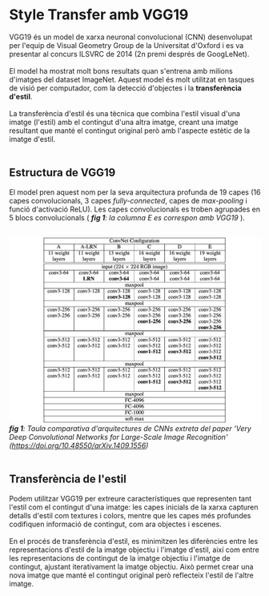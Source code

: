 # Style Transfer amb VGG19

VGG19 és un model de xarxa neuronal convolucional (CNN) desenvolupat per l'equip de Visual Geometry Group de la Universitat d'Oxford i es va presentar al concurs ILSVRC de 2014 (2n premi després de GoogLeNet).<br><br>El model ha mostrat molt bons resultats quan s'entrena amb milions d'imatges del dataset ImageNet. Aquest model és molt utilitzat en tasques de visió per computador, com la detecció d'objectes i la **transferència d'estil**.<br><br>La transferència d'estil és una tècnica que combina l'estil visual d'una imatge (l'estil) amb el contingut d'una altra imatge, creant una imatge resultant que manté el contingut original però amb l'aspecte estètic de la imatge d'estil.<br><br>

## Estructura de VGG19

El model pren aquest nom per la seva arquitectura profunda de 19 capes (16 capes convolucionals, 3 capes *fully-connected*, capes de *max-pooling* i funció d'activació ReLU). Les capes convolucionals es troben agrupades en 5 blocs convolucionals ( ***fig 1**: la columna E es correspon amb VGG19* ).<br><br>

![architectures de CNNs](CNN_architectures.png)
***fig 1**: Taula comparativa d'arquitectures de CNNs extreta del paper 'Very Deep Convolutional Networks for Large-Scale Image Recognition' (https://doi.org/10.48550/arXiv.1409.1556)* <br><br>

## Transferència de l'estil

Podem utilitzar VGG19 per extreure característiques que representen tant l'estil com el contingut d'una imatge: les capes inicials de la xarxa capturen detalls d'estil com textures i colors, mentre que les capes més profundes codifiquen informació de contingut, com ara objectes i escenes.<br><br>En el procés de transferència d'estil, es minimitzen les diferències entre les representacions d'estil de la imatge objectiu i l'imatge d'estil, així com entre les representacions de contingut de la imatge objectiu i l'imatge de contingut, ajustant iterativament la imatge objectiu. Això permet crear una nova imatge que manté el contingut original però reflecteix l'estil de l'altre imatge.
